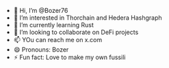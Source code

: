 - 👋 Hi, I’m @Bozer76
- 👀 I’m interested in Thorchain and Hedera Hashgraph
- 🌱 I’m currently learning Rust
- 💞️ I’m looking to collaborate on DeFi projects
- 📫 YOu can reach me on x.com 
- 😄 Pronouns: Bozer
- ⚡ Fun fact: Love to make my own fussili

<!---
Bozer76/Bozer76 is a ✨ special ✨ repository because its `README.md` (this file) appears on your GitHub profile.
You can click the Preview link to take a look at your changes.
--->
